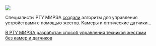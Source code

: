 <!--2025-06-19 13:46:06-->
<div class="yb">
  <div class="rss habr"><img src="https://habrastorage.org/getpro/habr/upload_files/af6/c34/d3e/af6c34d3e3af4e99c0e84c5e4cd42cf0.jpg" /><p>Специалисты РТУ МИРЭА <a href="https://nauka.tass.ru/nauka/24243979?utm_source=tasks-editorial.kaiten.ru&amp;utm_medium=referral&amp;utm_campaign=tasks-editorial.kaiten.ru&amp;utm_referrer=tasks-editorial.kaiten.ru" rel="noopener noreferrer nofollow">создали</a> алгоритм для&nbsp;управления устройствами с&nbsp;помощью&nbsp;жестов. Камеры и оптические датчики... <p class="titl"><a href="https://habr.com/ru/news/919970/?utm_source=habrahabr&utm_medium=rss&utm_campaign=919970">В РТУ МИРЭА разработан способ управления техникой жестами без камер и датчиков</a></p></div>
</div>
